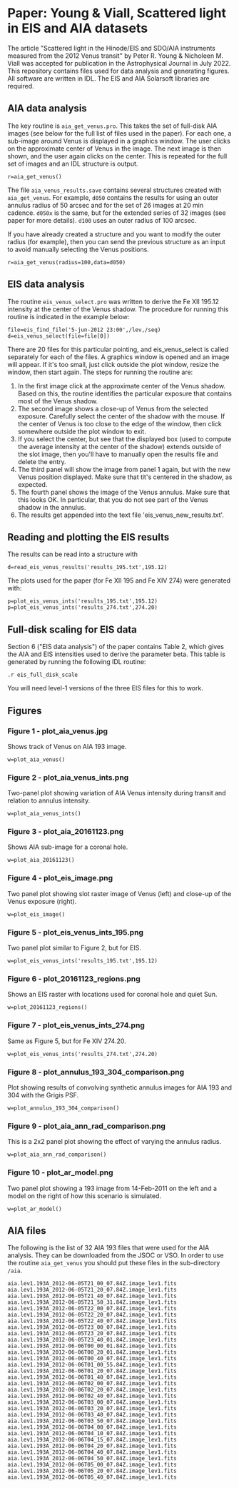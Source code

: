 
# Paper: Young & Viall, Scattered light in EIS and AIA datasets

The article "Scattered light in the Hinode/EIS and SDO/AIA instruments measured from the 2012 Venus transit" by Peter R. Young & Nicholeen M. Viall was accepted for publication in the Astrophysical Journal in July 2022. This repository contains files used for data analysis and generating figures. All software are written in IDL. The EIS and AIA Solarsoft libraries are required.

## AIA data analysis

The key routine is `aia_get_venus.pro`. This takes the set of full-disk AIA images (see below for the full list of files used in the paper). For each one, a sub-image around Venus is displayed in a graphics window. The user clicks on the approximate center of Venus in the image. The next image is then shown, and the user again clicks on the center. This is repeated for the full set of images and an IDL structure is output.

````
r=aia_get_venus()
````

The file `aia_venus_results.save` contains several structures created with `aia_get_venus`. For example, `d050` contains the results for using an outer annulus radius of 50 arcsec and for the set of 26 images at 20 min cadence. `d050x` is the same, but for the extended series of 32 images (see paper for more details). `d100` uses an outer radius of 100 arcsec.

If you have already created a structure and you want to modify the outer radius (for example), then you can send the previous structure as an input to avoid manually selecting the Venus positions.

````
r=aia_get_venus(radius=100,data=d050)
````

## EIS data analysis

The routine `eis_venus_select.pro` was written to derive the Fe XII 195.12 intensity at the center of the Venus shadow. The procedure for running this routine is indicated in the example below:

```
file=eis_find_file('5-jun-2012 23:00',/lev,/seq)
d=eis_venus_select(file=file[0])
```

There are 20 files for this particular pointing, and eis_venus_select is called separately for each of the files. A graphics window is opened and an image will appear. If it's too small, just click outside the plot window, resize the window, then start again. The steps for running the routine are:

1. In the first image click at the approximate center of the Venus shadow. Based on this, the routine identifies the particular exposure that contains most of the Venus shadow.
2. The second image shows a close-up of Venus from the selected exposure. Carefully select the center of the shadow with the mouse. If the center of Venus is too close to the edge of the window, then click somewhere outside the plot window to exit.
3. If you select the center, but see that the displayed box (used to compute the average intensity at the center of the shadow) extends outside of the slot image, then you'll have to manually open the results file and delete the entry.
4. The third panel will show the image from panel 1 again, but with the new Venus position displayed. Make sure that tit's centered in the shadow, as expected.
5. The fourth panel shows the image of the Venus annulus. Make sure that this looks OK. In particular, that you do not see part of the Venus shadow in the annulus.
6. The results get appended into the text file 'eis_venus_new_results.txt'.

## Reading and plotting the EIS results

The results can be read into a structure with

```
d=read_eis_venus_results('results_195.txt',195.12)
```

The plots used for the paper (for Fe XII 195 and Fe XIV 274) were generated with:

```
p=plot_eis_venus_ints('results_195.txt',195.12)
p=plot_eis_venus_ints('results_274.txt',274.20)
```

## Full-disk scaling for EIS data

Section 6 ("EIS data analysis") of the paper contains Table 2, which gives the AIA and EIS intensities used to derive the parameter beta. This table is generated by running the following IDL routine:

```
.r eis_full_disk_scale
```

You will need level-1 versions of the three EIS files for this to work.




## Figures

### Figure 1 - plot_aia_venus.jpg

Shows track of Venus on AIA 193 image.

````
w=plot_aia_venus()
````

### Figure 2 - plot_aia_venus_ints.png

Two-panel plot showing variation of AIA Venus intensity during transit and relation to annulus intensity.

````
w=plot_aia_venus_ints()
````

### Figure 3 - plot_aia_20161123.png

Shows AIA sub-image for a coronal hole.

````
w=plot_aia_20161123()
````

### Figure 4 - plot_eis_image.png

Two panel plot showing slot raster image of Venus (left) and close-up of the Venus exposure (right).

````
w=plot_eis_image()
````

### Figure 5 - plot_eis_venus_ints_195.png

Two panel plot similar to Figure 2, but for EIS.

````
w=plot_eis_venus_ints('results_195.txt',195.12)
````

### Figure 6 - plot_20161123_regions.png

Shows an EIS raster with locations used for coronal hole and quiet Sun.

````
w=plot_20161123_regions()
````

### Figure 7 - plot_eis_venus_ints_274.png

Same as Figure 5, but for Fe XIV 274.20.

````
w=plot_eis_venus_ints('results_274.txt',274.20)
````

### Figure 8 - plot_annulus_193_304_comparison.png

Plot showing results of convolving synthetic annulus images for AIA 193 and 304 with the Grigis PSF.

````
w=plot_annulus_193_304_comparison()
````

### Figure 9 - plot_aia_ann_rad_comparison.png

This is a 2x2 panel plot showing the effect of varying the annulus radius.

```
w=plot_aia_ann_rad_comparison()
```

### Figure 10 - plot_ar_model.png

Two panel plot showing a 193 image from 14-Feb-2011 on the left and a model on the right of how this scenario is simulated.

````
w=plot_ar_model()
````

## AIA files

The following is the list of 32 AIA 193 files that were used for the AIA analysis. They can be downloaded from the JSOC or VSO. In order to use the routine `aia_get_venus` you should put these files in the sub-directory `/aia`.

```
aia.lev1.193A_2012-06-05T21_00_07.84Z.image_lev1.fits
aia.lev1.193A_2012-06-05T21_20_07.84Z.image_lev1.fits
aia.lev1.193A_2012-06-05T21_40_07.84Z.image_lev1.fits
aia.lev1.193A_2012-06-05T21_50_31.84Z.image_lev1.fits
aia.lev1.193A_2012-06-05T22_00_07.84Z.image_lev1.fits
aia.lev1.193A_2012-06-05T22_20_07.84Z.image_lev1.fits
aia.lev1.193A_2012-06-05T22_40_07.84Z.image_lev1.fits
aia.lev1.193A_2012-06-05T23_00_07.84Z.image_lev1.fits
aia.lev1.193A_2012-06-05T23_20_07.84Z.image_lev1.fits
aia.lev1.193A_2012-06-05T23_40_01.84Z.image_lev1.fits
aia.lev1.193A_2012-06-06T00_00_01.84Z.image_lev1.fits
aia.lev1.193A_2012-06-06T00_20_01.84Z.image_lev1.fits
aia.lev1.193A_2012-06-06T00_40_07.84Z.image_lev1.fits
aia.lev1.193A_2012-06-06T01_00_55.84Z.image_lev1.fits
aia.lev1.193A_2012-06-06T01_20_07.84Z.image_lev1.fits
aia.lev1.193A_2012-06-06T01_40_07.84Z.image_lev1.fits
aia.lev1.193A_2012-06-06T02_00_07.84Z.image_lev1.fits
aia.lev1.193A_2012-06-06T02_20_07.84Z.image_lev1.fits
aia.lev1.193A_2012-06-06T02_40_07.84Z.image_lev1.fits
aia.lev1.193A_2012-06-06T03_00_07.84Z.image_lev1.fits
aia.lev1.193A_2012-06-06T03_20_07.84Z.image_lev1.fits
aia.lev1.193A_2012-06-06T03_40_07.84Z.image_lev1.fits
aia.lev1.193A_2012-06-06T03_50_07.84Z.image_lev1.fits
aia.lev1.193A_2012-06-06T04_00_07.84Z.image_lev1.fits
aia.lev1.193A_2012-06-06T04_10_07.84Z.image_lev1.fits
aia.lev1.193A_2012-06-06T04_15_07.84Z.image_lev1.fits
aia.lev1.193A_2012-06-06T04_20_07.84Z.image_lev1.fits
aia.lev1.193A_2012-06-06T04_40_07.84Z.image_lev1.fits
aia.lev1.193A_2012-06-06T04_50_07.84Z.image_lev1.fits
aia.lev1.193A_2012-06-06T05_00_07.84Z.image_lev1.fits
aia.lev1.193A_2012-06-06T05_20_07.84Z.image_lev1.fits
aia.lev1.193A_2012-06-06T05_40_07.84Z.image_lev1.fits
```

